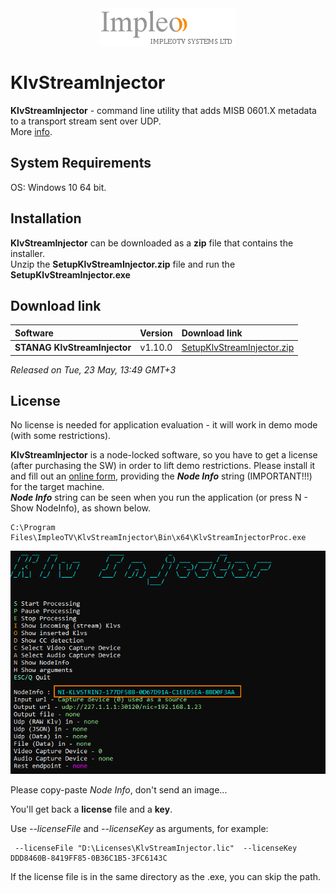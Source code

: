 
<div align="center">
  <a >
    <img src="images/impleo_logo.png" alt="Logo" >
  </a>
</div>

# KlvStreamInjector
**KlvStreamInjector** - command line utility that adds MISB 0601.X metadata to a transport stream sent over UDP.  
More [info](https://www.impleotv.com/content/klvstreaminjector/help/index.html).

## System Requirements
OS: Windows 10 64 bit.

## Installation

**KlvStreamInjector** can be downloaded as a **zip** file that contains the installer.  
Unzip the **SetupKlvStreamInjector.zip** file and run the **SetupKlvStreamInjector.exe**  

## Download link

| Software | Version             | Download link                                                           | 
|:---------|:-------------------:|:------------------------------------------------------------------------|
| **STANAG KlvStreamInjector** |  v1.10.0 | [SetupKlvStreamInjector.zip](https://github.com/impleotv/klv-stream-injector-release/releases/latest/download/SetupKlvStreamInjector.zip) | 

*Released on Tue, 23 May, 13:49 GMT+3*

## License

No license is needed for application evaluation - it will work in demo mode (with some restrictions). 

**KlvStreamInjector** is a node-locked software, so you have to get a license (after purchasing the SW) in order to lift demo restrictions. Please install it and fill out an [online form](https://docs.google.com/forms/d/e/1FAIpQLSd_XW6bDsFce1G1cpds4gMQNlwNax0CvkWzcMbscxZ5rLaIbA/viewform), providing the ***Node Info*** string (IMPORTANT!!!) for the target machine.  
***Node Info*** string can be seen when you run the application (or press N - Show NodeInfo), as shown below.

```
C:\Program Files\ImpleoTV\KlvStreamInjector\Bin\x64\KlvStreamInjectorProc.exe
```

![NodeInfo string](images/license.png)

Please copy-paste *Node Info*, don't send an image...

You'll get back a **license** file and a **key**.

Use *--licenseFile* and *--licenseKey* as arguments, for example:
```
 --licenseFile "D:\Licenses\KlvStreamInjector.lic"  --licenseKey DDD8460B-8419FF85-0B36C1B5-3FC6143C
```
If the license file is in the same directory as the .exe, you can skip the path.
